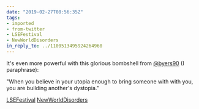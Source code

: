 ```yaml
---
date: "2019-02-27T08:56:35Z"
tags:
- imported
- from-twitter
- LSEFestival
- NewWorldDisorders
in_reply_to: ../1100513495924264960
---
```

It's even more powerful with this glorious bombshell from [@byers90](https://twitter.com/byers90) \(I paraphrase\):

"When you believe in your utopia enough to bring someone with with you, you are building another's dystopia."

[LSEFestival](/tags/LSEFestival) [NewWorldDisorders](/tags/NewWorldDisorders)
